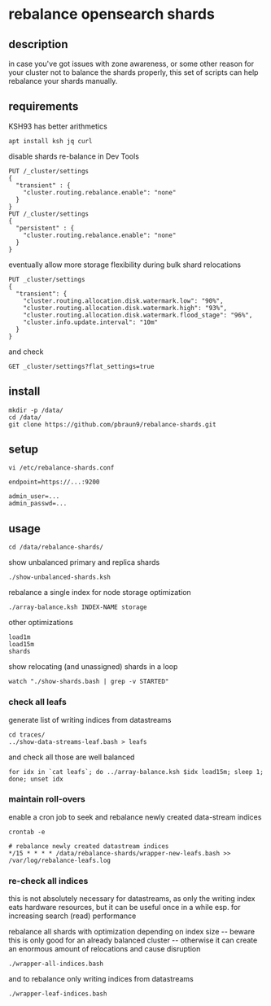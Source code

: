 # rebalance opensearch shards

## description

in case you've got issues with zone awareness, or some other reason for your cluster not to balance the shards properly, this set of scripts can help rebalance your shards manually.

## requirements

KSH93 has better arithmetics

    apt install ksh jq curl

disable shards re-balance in Dev Tools

```
PUT /_cluster/settings
{
  "transient" : {
    "cluster.routing.rebalance.enable": "none"
  }
}
PUT /_cluster/settings
{
  "persistent" : {
    "cluster.routing.rebalance.enable": "none"
  }
}
```

eventually allow more storage flexibility during bulk shard relocations

```
PUT _cluster/settings
{
  "transient": {
    "cluster.routing.allocation.disk.watermark.low": "90%",
    "cluster.routing.allocation.disk.watermark.high": "93%",
    "cluster.routing.allocation.disk.watermark.flood_stage": "96%",
    "cluster.info.update.interval": "10m"
  }
}
```

and check

    GET _cluster/settings?flat_settings=true

## install

    mkdir -p /data/
    cd /data/
    git clone https://github.com/pbraun9/rebalance-shards.git

## setup

    vi /etc/rebalance-shards.conf

    endpoint=https://...:9200

    admin_user=...
    admin_passwd=...

## usage

    cd /data/rebalance-shards/

show unbalanced primary and replica shards

    ./show-unbalanced-shards.ksh

rebalance a single index for node storage optimization

    ./array-balance.ksh INDEX-NAME storage

other optimizations

    load1m
    load15m
    shards

show relocating (and unassigned) shards in a loop

    watch "./show-shards.bash | grep -v STARTED"

### check all leafs

generate list of writing indices from datastreams

    cd traces/
    ../show-data-streams-leaf.bash > leafs

and check all those are well balanced

    for idx in `cat leafs`; do ../array-balance.ksh $idx load15m; sleep 1; done; unset idx

### maintain roll-overs

enable a cron job to seek and rebalance newly created data-stream indices

    crontab -e

    # rebalance newly created datastream indices
    */15 * * * * /data/rebalance-shards/wrapper-new-leafs.bash >> /var/log/rebalance-leafs.log

### re-check all indices

this is not absolutely necessary for datastreams, as only the writing index eats hardware resources,
but it can be useful once in a while esp. for increasing search (read) performance

rebalance all shards with optimization depending on index size
-- beware this is only good for an already balanced cluster
-- otherwise it can create an enormous amount of relocations and cause disruption

    ./wrapper-all-indices.bash

and to rebalance only writing indices from datastreams

    ./wrapper-leaf-indices.bash

